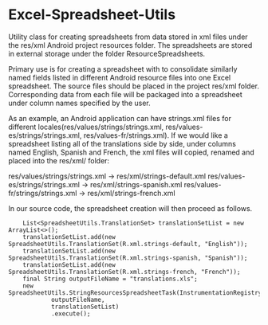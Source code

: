 # Excel-Spreadsheet-Utils
Utility class for creating spreadsheets from data stored in xml files under the res/xml Android project resources folder. The spreadsheets are stored in external storage under the folder ResourceSpreadsheets.

Primary use is for creating a spreadsheet with to consolidate similarly named fields listed in different Android resource files into one Excel spreadsheet. The source files should be placed in the project res/xml folder. Corresponding data from each file will be packaged into a spreadsheet under column names specified by the user.

As an example, an Android application can have strings.xml files for different locales(res/values/strings/strings.xml, res/values-es/strings/strings.xml, res/values-fr/strings.xml). If we would like a spreadsheet listing all of the translations side by side, under columns named English, Spanish and French, the xml files will copied, renamed and placed into the res/xml/ folder:

res/values/strings/strings.xml -> res/xml/strings-default.xml
res/values-es/strings/strings.xml -> res/xml/strings-spanish.xml
res/values-fr/strings/strings.xml -> res/xml/strings-french.xml

In our source code, the spreadsheet creation will then proceed as follows.

        List<SpreadsheetUtils.TranslationSet> translationSetList = new ArrayList<>();
        translationSetList.add(new SpreadsheetUtils.TranslationSet(R.xml.strings-default, "English"));
        translationSetList.add(new SpreadsheetUtils.TranslationSet(R.xml.strings-spanish, "Spanish"));
        translationSetList.add(new SpreadsheetUtils.TranslationSet(R.xml.strings-french, "French"));
        final String outputFileName = "translations.xls";
        new SpreadsheetUtils.StringResourcesSpreadsheetTask(InstrumentationRegistry.getTargetContext(),
                outputFileName,
                translationSetList)
                .execute();


    
